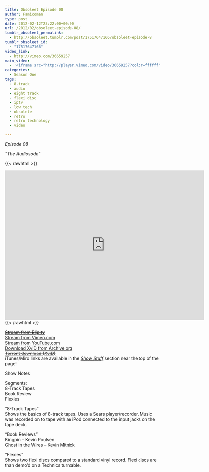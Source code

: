 ```yaml
---
title: Obsoleet Episode 08
author: Famicoman
type: post
date: 2012-02-12T23:22:00+00:00
url: /2012/02/obsoleet-episode-08/
tumblr_obsoleet_permalink:
  - http://obsoleet.tumblr.com/post/17517647166/obsoleet-episode-8
tumblr_obsoleet_id:
  - "17517647166"
video_link:
  - http://vimeo.com/36659257
main_video:
  - '<iframe src="http://player.vimeo.com/video/36659257?color=ffffff" width="500" height="331" frameborder="0" webkitAllowFullScreen mozallowfullscreen allowFullScreen></iframe>'
categories:
  - Season One
tags:
  - 8-track
  - audio
  - eight track
  - flexi disc
  - iptv
  - low tech
  - obsolete
  - retro
  - retro technology
  - video

---
```

_Episode 08_

_“The Audiosode”_

{{< rawhtml >}}
<iframe src="https://archive.org/embed/ObsoleetS01e08" width="640" height="480" frameborder="0" webkitallowfullscreen="true" mozallowfullscreen="true" allowfullscreen></iframe>
{{< /rawhtml >}}

[~~Stream from Blip.tv~~][1]  
[Stream from Vimeo.com][2]  
[Stream from YouTube.com][3]  
[Download XviD from Archive.org][4]  
[~~Torrent download (XviD)~~][5]  
iTunes/Miro links are available in the [_Show Stuff_][6] section near the top of the page!

Show Notes

Segments:  
8-Track Tapes  
Book Review  
Flexies

“8-Track Tapes”  
Shows the basics of 8-track tapes. Uses a Sears player/recorder. Music was recorded on to tape with an iPod connected to the input jacks on the tape deck.

“Book Reviews”  
Kingpin &#8211; Kevin Poulsen  
Ghost in the Wires &#8211; Kevin Mitnick

“Flexies”  
Shows two flexi discs compared to a standard vinyl record. Flexi discs are than demo’d on a Technics turntable.

 [1]: http://blip.tv/obsoleet/obsoleet-s01e08-5953278 "http://blip.tv/obsoleet/obsoleet-s01e08-5953278"
 [2]: http://vimeo.com/36659257 "http://vimeo.com/36659257"
 [3]: http://youtu.be/27XL7Wc-7eg "http://youtu.be/27XL7Wc-7eg"
 [4]: http://www.archive.org/details/ObsoleetS01e08 "http://www.archive.org/details/ObsoleetS01e08"
 [5]: http://torrage.com/torrent/991D57775AFBB6804B1B77A3A72238EC46F9D201.torrent "http://torrage.com/torrent/991D57775AFBB6804B1B77A3A72238EC46F9D201.torrent"
 [6]: http://obsoleet.noobelodeon.org/showstuff "http://obsoleet.noobelodeon.org/showstuff"
